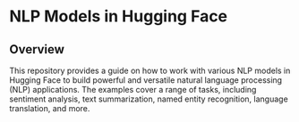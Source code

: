 # NLP Models in Hugging Face

## Overview

This repository provides a guide on how to work with various NLP models in Hugging Face to build powerful and versatile natural language processing (NLP) applications. The examples cover a range of tasks, including sentiment analysis, text summarization, named entity recognition, language translation, and more.
